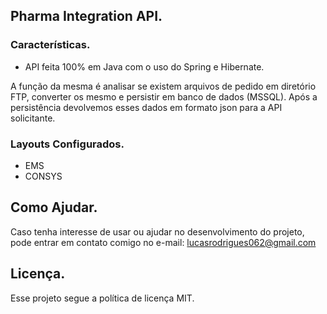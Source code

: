 ## Pharma Integration API.

### Características.

* API feita 100% em Java com o uso do Spring e Hibernate.

A função da mesma é analisar se existem arquivos de pedido em diretório FTP, converter os mesmo e persistir em banco de dados (MSSQL).
Após a persistência devolvemos esses dados em formato json para a API solicitante.

### Layouts Configurados.

* EMS
* CONSYS

## Como Ajudar.

Caso tenha interesse de usar ou ajudar no desenvolvimento do projeto, pode entrar em contato comigo no e-mail: lucasrodrigues062@gmail.com

## Licença.

Esse projeto segue a política de licença MIT.